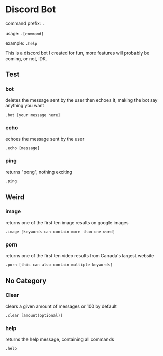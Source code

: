# Discord Bot

command prefix: `.`

usage: `.[command]`

example: `.help`



This is a discord bot I created for fun, more features will probably be coming, or not, IDK.



## Test

### bot

deletes the message sent by the user then echoes it, making the bot say anything you want

`.bot [your message here]`

### echo

echoes the message sent by the user

`.echo [message]`

### ping

returns "pong", nothing exciting

`.ping`



## Weird

### image

returns one of the first ten image results on google images

`.image [keywords can contain more than one word]`

### porn

returns one of the first ten video results from Canada's largest website

`.porn [this can also contain multiple keywords]`



## No Category

### Clear

clears a given amount of messages or 100 by default

`.clear [amount(optional)]`

### help

returns the help message, containing all commands

`.help`
